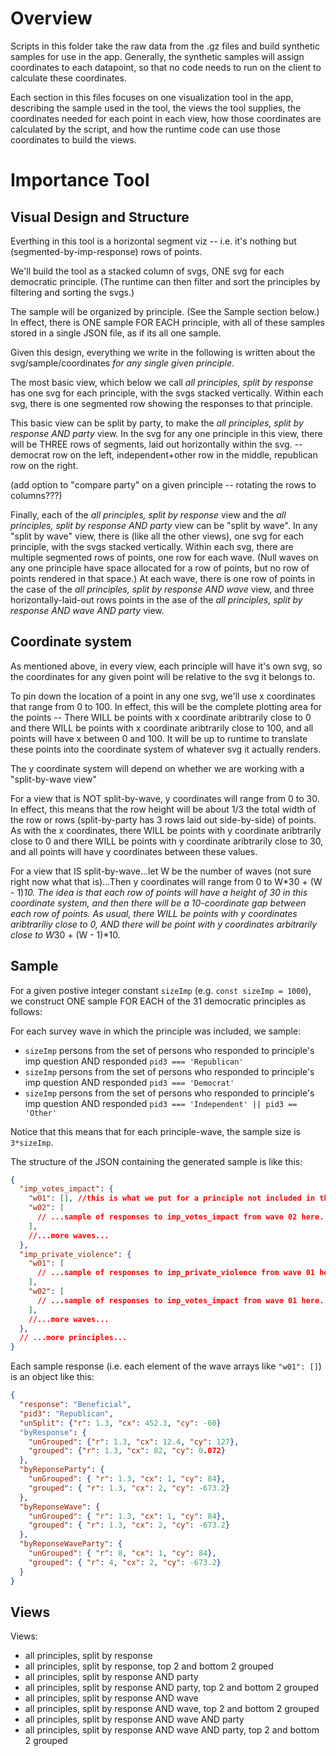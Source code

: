 # Overview

Scripts in this folder take the raw data from the .gz files and build synthetic samples for use in the app. Generally, the synthetic samples will assign coordinates to each datapoint, so that no code needs to run on the client to calculate these coordinates.

Each section in this files focuses on one visualization tool in the app, describing the sample used in the tool, the views the tool supplies, the coordinates needed for each point in each view, how those coordinates are calculated by the script, and how the runtime code can use those coordinates to build the views.

# Importance Tool

## Visual Design and Structure

Everthing in this tool is a horizontal segment viz -- i.e. it's nothing but (segmented-by-imp-response) rows of points.

We'll build the tool as a stacked column of svgs, ONE svg for each democratic principle. (The runtime can then filter and sort the principles by filtering and sorting the svgs.)

The sample will be organized by principle. (See the Sample section below.) In effect, there is ONE sample FOR EACH principle, with all of these samples stored in a single JSON file, as if its all one sample.

Given this design, everything we write in the following is written about the svg/sample/coordinates _for any single given principle_.

The most basic view, which below we call _all principles, split by response_ has one svg for each principle, with the svgs stacked vertically. Within each svg, there is one segmented row showing the responses to that principle.

This basic view can be split by party, to make the _all principles, split by response AND party_ view. In the svg for any one principle in this view, there will be THREE rows of segments, laid out horizontally within the svg. -- democrat row on the left, independent+other row in the middle, republican row on the right.

(add option to "compare party" on a given principle -- rotating the rows to columns???)

Finally, each of the _all principles, split by response_ view and the _all principles, split by response AND party_ view can be "split by wave". In any "split by wave" view, there is (like all the other views), one svg for each principle, with the svgs stacked vertically. Within each svg, there are multiple segmented rows of points, one row for each wave. (Null waves on any one principle have space allocated for a row of points, but no row of points rendered in that space.) At each wave, there is one row of points in the case of the _all principles, split by response AND wave_ view, and three horizontally-laid-out rows points in the ase of the _all principles, split by response AND wave AND party_ view.

## Coordinate system

As mentioned above, in every view, each principle will have it's own svg, so the coordinates for any given point will be relative to the svg it belongs to.

To pin down the location of a point in any one svg, we'll use x coordinates that range from 0 to 100. In effect, this will be the complete plotting area for the points -- There WILL be points with x coordinate aribtrarily close to 0 and there WILL be points with x coordinate aribtrarily close to 100, and all points will have x between 0 and 100. It will be up to runtime to translate these points into the coordinate system of whatever svg it actually renders.

The y coordinate system will depend on whether we are working with a "split-by-wave view"

For a view that is NOT split-by-wave, y coordinates will range from 0 to 30. In effect, this means that the row height will be about 1/3 the total width of the row or rows (split-by-party has 3 rows laid out side-by-side) of points. As with the x coordinates, there WILL be points with y coordinate aribtrarily close to 0 and there WILL be points with y coordinate aribtrarily close to 30, and all points will have y coordinates between these values.

For a view that IS split-by-wave...let W be the number of waves (not sure right now what that is)...Then y coordinates will range from 0 to W*30 + (W - 1)*10. The idea is that each row of points will have a height of 30 in this coordinate system, and then there will be a 10-coordinate gap between each row of points. As usual, there WILL be points with y coordinates aribtrariliy close to 0, AND there will be point with y coordinates arbitrarily close to W*30 + (W - 1)*10.

## Sample

For a given postive integer constant `sizeImp` (e.g. `const sizeImp = 1000`), we construct ONE sample FOR EACH of the 31 democratic principles as follows:

For each survey wave in which the principle was included, we sample:

- `sizeImp` persons from the set of persons who responded to principle's imp question AND responded `pid3 === 'Republican'`
- `sizeImp` persons from the set of persons who responded to principle's imp question AND responded `pid3 === 'Democrat'`
- `sizeImp` persons from the set of persons who responded to principle's imp question AND responded `pid3 === 'Independent' || pid3 == 'Other'`

Notice that this means that for each principle-wave, the sample size is `3*sizeImp`.

The structure of the JSON containing the generated sample is like this:

```JSON
{
  "imp_votes_impact": {
    "w01": [], //this is what we put for a principle not included in the given wave
    "w02": [
      // ...sample of responses to imp_votes_impact from wave 02 here...
    ],
    //...more waves...
  },
  "imp_private_violence": {
    "w01": [
      // ...sample of responses to imp_private_violence from wave 01 here...
    ],
    "w02": [
      // ...sample of responses to imp_votes_impact from wave 01 here...
    ],
    //...more waves...
  },
  // ...more principles...
}
```

Each sample response (i.e. each element of the wave arrays like `"w01": []`) is an object like this:

```JSON
{
  "response": "Beneficial",
  "pid3": "Republican",
  "unSplit": {"r": 1.3, "cx": 452.3, "cy": -60}
  "byResponse": {
    "unGrouped": {"r": 1.3, "cx": 12.4, "cy": 127},
    "grouped": {"r": 1.3, "cx": 82, "cy": 0.072}
  },
  "byReponseParty": {
    "unGrouped": { "r": 1.3, "cx": 1, "cy": 84},
    "grouped": { "r": 1.3, "cx": 2, "cy": -673.2}
  },
  "byReponseWave": {
    "unGrouped": { "r": 1.3, "cx": 1, "cy": 84},
    "grouped": { "r": 1.3, "cx": 2, "cy": -673.2}
  },
  "byReponseWaveParty": {
    "unGrouped": { "r": 8, "cx": 1, "cy": 84},
    "grouped": { "r": 4, "cx": 2, "cy": -673.2}
  }
}
```

## Views

Views:

- all principles, split by response
- all principles, split by response, top 2 and bottom 2 grouped
- all principles, split by response AND party
- all principles, split by response AND party, top 2 and bottom 2 grouped
- all principles, split by response AND wave
- all principles, split by response AND wave, top 2 and bottom 2 grouped
- all principles, split by response AND wave AND party
- all principles, split by response AND wave AND party, top 2 and bottom 2 grouped
